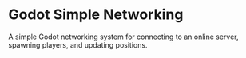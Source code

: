 # Godot Simple Networking

A simple Godot networking system for connecting to an online server, spawning players, and updating positions.
